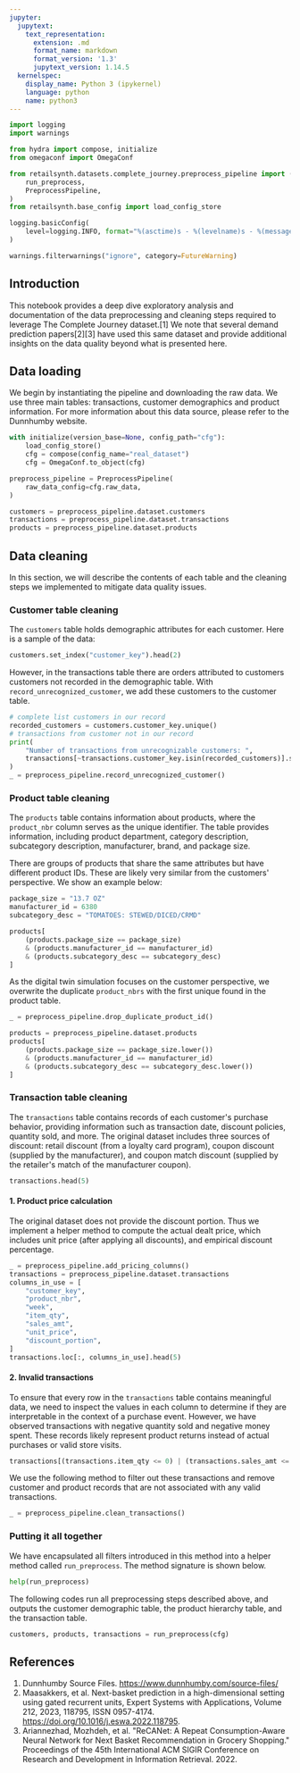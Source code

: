 ```yaml
---
jupyter:
  jupytext:
    text_representation:
      extension: .md
      format_name: markdown
      format_version: '1.3'
      jupytext_version: 1.14.5
  kernelspec:
    display_name: Python 3 (ipykernel)
    language: python
    name: python3
---
```


```python pycharm={"name": "#%%\n"}
import logging
import warnings

from hydra import compose, initialize
from omegaconf import OmegaConf

from retailsynth.datasets.complete_journey.preprocess_pipeline import (
    run_preprocess,
    PreprocessPipeline,
)
from retailsynth.base_config import load_config_store

logging.basicConfig(
    level=logging.INFO, format="%(asctime)s - %(levelname)s - %(message)s"
)

warnings.filterwarnings("ignore", category=FutureWarning)
```

<!-- #region pycharm={"name": "#%% md\n"} -->

## Introduction

This notebook provides a deep dive exploratory analysis and documentation of the data preprocessing and cleaning steps
required to leverage The Complete Journey dataset.[1] We note that several demand prediction papers[2][3] have used this
same dataset and provide additional insights on the data quality beyond what is presented here.


## Data loading

We begin by instantiating the pipeline and downloading the raw data. We use three main tables: transactions, customer
demographics and product information. For more information about this data source, please refer to the Dunnhumby
website.

<!-- #endregion -->

```python pycharm={"name": "#%%\n"}
with initialize(version_base=None, config_path="cfg"):
    load_config_store()
    cfg = compose(config_name="real_dataset")
    cfg = OmegaConf.to_object(cfg)

preprocess_pipeline = PreprocessPipeline(
    raw_data_config=cfg.raw_data,
)
```

```python jupyter={"outputs_hidden": false} pycharm={"name": "#%%\n"}
customers = preprocess_pipeline.dataset.customers
transactions = preprocess_pipeline.dataset.transactions
products = preprocess_pipeline.dataset.products
```

<!-- #region pycharm={"name": "#%% md\n"} -->

## Data cleaning

In this section, we will describe the contents of each table and the cleaning steps we implemented to mitigate data
quality issues.
<!-- #endregion -->

<!-- #region pycharm={"name": "#%% md\n"} -->

### Customer table cleaning

The `customers` table holds demographic attributes for each customer. Here is a sample of the data:
<!-- #endregion -->

```python pycharm={"name": "#%%\n"}
customers.set_index("customer_key").head(2)
```

<!-- #region pycharm={"name": "#%% md\n"} -->
However, in the transactions table there are orders attributed to customers customers not recorded in the demographic
table. With `record_unrecognized_customer`, we add these customers to the customer table.
<!-- #endregion -->

```python pycharm={"name": "#%%\n"}
# complete list customers in our record
recorded_customers = customers.customer_key.unique()
# transactions from customer not in our record
print(
    "Number of transactions from unrecognizable customers: ",
    transactions[~transactions.customer_key.isin(recorded_customers)].shape[0],
)
_ = preprocess_pipeline.record_unrecognized_customer()
```

<!-- #region pycharm={"name": "#%% md\n"} -->

### Product table cleaning

The `products` table contains information about products, where the `product_nbr` column serves as the unique
identifier. The table provides information, including product department, category description, subcategory description,
manufacturer, brand, and package size.

There are groups of products that share the same attributes but have different product IDs. These are likely very
similar from the customers' perspective. We show an example below:
<!-- #endregion -->

```python pycharm={"name": "#%%\n"}
package_size = "13.7 OZ"
manufacturer_id = 6380
subcategory_desc = "TOMATOES: STEWED/DICED/CRMD"

products[
    (products.package_size == package_size)
    & (products.manufacturer_id == manufacturer_id)
    & (products.subcategory_desc == subcategory_desc)
]
```

<!-- #region pycharm={"name": "#%% md\n"} -->
As the digital twin simulation focuses on the customer perspective, we overwrite the duplicate `product_nbrs` with the
first unique found in the product table.
<!-- #endregion -->

```python pycharm={"name": "#%%\n"}
_ = preprocess_pipeline.drop_duplicate_product_id()
```

```python pycharm={"name": "#%%\n"}
products = preprocess_pipeline.dataset.products
products[
    (products.package_size == package_size.lower())
    & (products.manufacturer_id == manufacturer_id)
    & (products.subcategory_desc == subcategory_desc.lower())
]
```

<!-- #region pycharm={"name": "#%% md\n"} -->

### Transaction table cleaning

The `transactions` table contains records of each customer's purchase behavior, providing information such as
transaction date, discount policies, quantity sold, and more. The original dataset includes three sources of discount:
retail discount (from a loyalty card program), coupon discount (supplied by the manufacturer), and coupon match
discount (supplied by the retailer's match of the manufacturer coupon).
<!-- #endregion -->

```python pycharm={"name": "#%%\n"}
transactions.head(5)
```

<!-- #region pycharm={"name": "#%% md\n"} -->

#### 1. Product price calculation

The original dataset does not provide the discount portion. Thus we implement a helper method to compute the actual
dealt price, which includes unit price (after applying all discounts), and empirical discount percentage.
<!-- #endregion -->

```python pycharm={"name": "#%%\n"}
_ = preprocess_pipeline.add_pricing_columns()
transactions = preprocess_pipeline.dataset.transactions
columns_in_use = [
    "customer_key",
    "product_nbr",
    "week",
    "item_qty",
    "sales_amt",
    "unit_price",
    "discount_portion",
]
transactions.loc[:, columns_in_use].head(5)
```

<!-- #region pycharm={"name": "#%% md\n"} -->

#### 2. Invalid transactions

To ensure that every row in the `transactions` table contains meaningful data, we need to inspect the values in each
column to determine if they are interpretable in the context of a purchase event. However, we have observed transactions
with negative quantity sold and negative money spent. These records likely represent product returns instead of actual
purchases or valid store visits.
<!-- #endregion -->

```python pycharm={"name": "#%%\n"}
transactions[(transactions.item_qty <= 0) | (transactions.sales_amt <= 0)].head(2)
```

<!-- #region pycharm={"name": "#%% md\n"} -->
We use the following method to filter out these transactions and remove customer and product records that are not
associated with any valid transactions.
<!-- #endregion -->

```python jupyter={"outputs_hidden": false} pycharm={"name": "#%%\n"}
_ = preprocess_pipeline.clean_transactions()
```

<!-- #region pycharm={"name": "#%% md\n"} -->

### Putting it all together

<!-- #endregion -->

<!-- #region pycharm={"name": "#%% md\n"} -->
We have encapsulated all filters introduced in this method into a helper method called `run_preprocess`. The method
signature is shown below.
<!-- #endregion -->

```python pycharm={"name": "#%%\n"}
help(run_preprocess)
```

<!-- #region pycharm={"name": "#%% md\n"} -->
The following codes run all preprocessing steps described above, and outputs the customer demographic table, the product
hierarchy table, and the transaction table.
<!-- #endregion -->

```python pycharm={"name": "#%%\n"}
customers, products, transactions = run_preprocess(cfg)
```

<!-- #region pycharm={"name": "#%% md\n"} -->

## References

1. Dunnhumby Source Files. https://www.dunnhumby.com/source-files/
2. Maasakkers, et al. Next-basket prediction in a high-dimensional setting using gated recurrent units, Expert Systems
   with Applications, Volume 212, 2023, 118795, ISSN 0957-4174. https://doi.org/10.1016/j.eswa.2022.118795.
3. Ariannezhad, Mozhdeh, et al. "ReCANet: A Repeat Consumption-Aware Neural Network for Next Basket Recommendation in
   Grocery Shopping." Proceedings of the 45th International ACM SIGIR Conference on Research and Development in
   Information Retrieval. 2022.
<!-- #endregion -->
